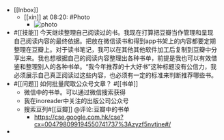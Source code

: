 - [[Inbox]]
    - [[xin]] at 08:20: #Photo
        - ![photo](https://firebasestorage.googleapis.com/v0/b/firescript-577a2.appspot.com/o/imgs%2Fapp%2Fxinyiheng%2FqCcM6qOTI?alt=media&token=ce322aaf-6a61-47ab-ab06-71358748b0b4)
- #[[技能]] 今天继续整理自己阅读过的书。我现在打算把豆瓣当作管理和呈现自己阅读内容的最终依据。把放在微信读书和得到app书架上的内容都要定期整理在豆瓣上。对于读书笔记，我可以在其他其他软件加工后复制到豆瓣中分享出来。我也想根据自己的阅读内容整理出各种书单，前提是我也可以有效借鉴和整理别人的各种书单。“我今年推荐的十大好书”这种标题没有公信力，我必须展示自己真正阅读过这些内容，也必须有一定的标准来判断推荐哪些书。
- #[[问题]] 如何批量爬取公众号文章？ #[[书单]] 
    - 微信中的书单。可以通过微信搜索获得
    - 我在inoreader中关注的出版公司公众号
    - 搜索豆列#[[豆瓣]]  @评论:豆瓣中的书单
        - https://cse.google.com.hk/cse?cx=004798099194550741737%3Azyzf5nvtjne#/
- 
